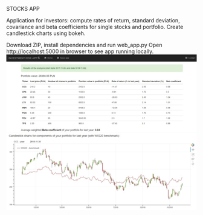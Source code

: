 STOCKS APP

Application for investors: compute rates of return, standard deviation, covariance and beta coefficients for single stocks and portfolio. 
Create candlestick charts using bokeh.

Download ZIP, install dependencies and run web_app.py Open http://localhost:5000 in browser to see app running locally.
![statistical data](https://github.com/Daro84/stock_app/blob/master/screen1.jpg)
![sample candlestick](https://github.com/Daro84/stock_app/blob/master/screen2.jpg)
